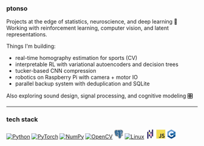 ### ptonso

Projects at the edge of statistics, neuroscience, and deep learning 🧠  
Working with reinforcement learning, computer vision, and latent representations.

Things I'm building:
- real-time homography estimation for sports (CV)
- interpretable RL with variational autoencoders and decision trees
- tucker-based CNN compression
- robotics on Raspberry Pi with camera + motor IO
- parallel backup system with deduplication and SQLite

Also exploring sound design, signal processing, and cognitive modeling 🎛️

---

### tech stack

<a href="https://www.python.org"><img src="https://cdn.jsdelivr.net/gh/devicons/devicon/icons/python/python-original.svg" height="24" alt="Python"/></a>
<a href="https://pytorch.org"><img src="https://cdn.jsdelivr.net/gh/devicons/devicon/icons/pytorch/pytorch-original.svg" height="24" alt="PyTorch"/></a>
<a href="https://numpy.org"><img src="https://cdn.jsdelivr.net/gh/devicons/devicon/icons/numpy/numpy-original.svg" height="24" alt="NumPy"/></a>
<a href="https://opencv.org/"><img src="https://cdn.jsdelivr.net/gh/devicons/devicon/icons/opencv/opencv-original.svg" height="24" alt="OpenCV"/></a>
<a href="https://www.postgresql.org/"><img src="https://github.com/devicons/devicon/blob/v2.16.0/icons/postgresql/postgresql-original.svg" height="24" alt="PostgreSQL"/></a>
<a href="https://www.linux.org/"><img src="https://cdn.jsdelivr.net/gh/devicons/devicon/icons/linux/linux-original.svg" height="24" alt="Linux"/></a>
<a href="https://pandas.pydata.org/"><img src="https://github.com/devicons/devicon/blob/v2.16.0/icons/pandas/pandas-original.svg" height="24" alt="Pandas"/></a>
<a href="https://developer.mozilla.org/en-US/docs/Web/JavaScript"><img src="https://github.com/devicons/devicon/blob/v2.16.0/icons/javascript/javascript-original.svg" height="24" alt="JavaScript"/></a>
<a href="https://isocpp.org/"><img src="https://github.com/devicons/devicon/blob/v2.16.0/icons/cplusplus/cplusplus-original.svg" height="24" alt="CPP"/></a>

<!-- <a href="https://www.docker.com/"><img src="https://github.com/devicons/devicon/blob/v2.16.0/icons/docker/docker-original.svg" height="24" alt="Docker"/></a> -->
